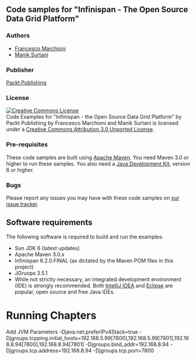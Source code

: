 ## Code samples for "Infinispan - The Open Source Data Grid Platform"

### Authors
* [Francesco Marchioni](https://github.com/fmarchioni)
* [Manik Surtani](https://github.com/maniksurtani)

### Publisher
[Packt Publishing](http://www.packtpub.com/)

### License
<a rel="license" href="http://creativecommons.org/licenses/by/3.0/"><img alt="Creative Commons License" style="border-width:0" src="http://i.creativecommons.org/l/by/3.0/88x31.png" /></a><br /><span xmlns:dct="http://purl.org/dc/terms/" href="http://purl.org/dc/dcmitype/Text" property="dct:title" rel="dct:type">Code Examples for &#34;Infinispan - the Open Source Data Grid Platform&#34; by Packt Publishing</span> by <span xmlns:cc="http://creativecommons.org/ns#" property="cc:attributionName">Francesco Marchioni and Manik Surtani</span> is licensed under a <a rel="license" href="http://creativecommons.org/licenses/by/3.0/">Creative Commons Attribution 3.0 Unported License</a>.

### Pre-requisites
These code samples are built using [Apache Maven](http://maven.apache.org).  You need Maven 3.0 or higher to run these samples.  You also need a [Java Development Kit](http://www.oracle.com/technetwork/java/javase/downloads/index.html), version 6 or higher.

### Bugs
Please report any issues you may have with these code samples on [our issue tracker](https://github.com/infinispan/Infinispan-book/issues).

## Software requirements

The following software is required to build and run the examples:

* Sun JDK 6 (latest updates)
* Apache Maven 3.0.x
* Infinispan 6.2.0.FINAL (as dictated by the Maven POM files in this project)
* JGruops 3.5.1
* While not strictly necessary, an integrated development environment (IDE) is strongly recommended.  Both [IntelliJ IDEA](http://www.jetbrains.com/idea/download/) and [Eclipse](http://www.eclipse.org/downloads/) are popular, open source and free Java IDEs.

# Running Chapters

Add JVM Parameters
-Djava.net.preferIPv4Stack=true -Djgroups.tcpping.initial_hosts=192.168.5.99[7800],192.168.5.99[7801],192.168.8.94[7800],192.168.8.94[7801] -Djgroups.bind_addr=192.168.8.94 -Djgroups.tcp.address=192.168.8.94 -Djgroups.tcp.port=7800



